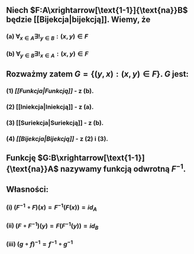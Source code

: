 ## Niech $F:A\xrightarrow[\text{1-1}]{\text{na}}B$ będzie [[Bijekcja|bijekcją]]. Wiemy, że 
### (a) $\forall_{x\in A}\exists!_{y\in B}: (x,y) \in F$ 
### (b) $\forall_{y\in B} \exists!_{x\in A}: (x,y) \in F$
## Rozważmy zatem $G=\{(y,x):(x,y)\in F\}$. $G$ jest:
### (1) *[[Funkcja|Funkcją]]* - z (b).
### (2) [[Iniekcja|Iniekcją]] - z (a).
### (3) [[Suriekcja|Suriekcją]] - z (b).
### (4) *[[Bijekcja|Bijekcją]]* - z (2) i (3).

## Funkcję $G:B\xrightarrow[\text{1-1}]{\text{na}}A$  nazywamy **funkcją odwrotną** $F^{-1}$.
## **Własności**:
### (i) $(F^{-1} \circ F)(x) = F^{-1}(F(x)) = id_{A}$
### (ii) $(F \circ F^{-1})(y) = F(F^{-1}(y))= id_{B}$
### (iii) $(g \circ f)^{-1}=f^{-1}\circ g^{-1}$ 
